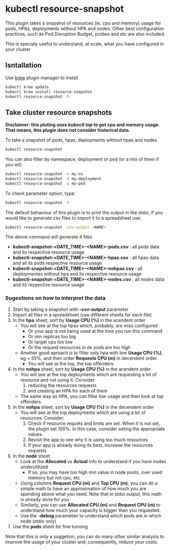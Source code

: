 # kubectl resource-snapshot

This plugin takes a snapshot of resources (ie. cpu and memory) usage for 
pods, HPAs, deployments without HPA and nodes. Other best configuration 
practices, such as Pod Disruption Budget, probes and etc are also included.

This is specialy useful to understand, at scale, what you have configured 
in your cluster

## Isntallation

Use [krew](https://github.com/kubernetes-sigs/krew) plugin manager to install

```bash
kubectl krew update
kubectl krew install resource-snapshot
kubectl resource-snapshot -h
```

## Take cluster resource snapshots

**Disclaimer: this pluting uses *kubectl top* to get cpu and memory usage. That means, this plugin does not consider historical data.**

To take a snapshot of pods, hpas, deployments without hpas and nodes

```bash
kubectl resource-snapshot
```

You can also filter by namespace, deployment or pod (or a mix of them if you wil)

```bash
kubectl resource-snapshot -n my-ns
kubectl resource-snapshot -d my-deployment
kubectl resource-snapshot -p my-pod
```

To check parameter option, type:

```bash
kubectl resource-snapshot -h
```

The default behaviour of this plugin is to print the output in the stdio, if you would like to generate csv files to import it to a spreadsheet use:

```bash
kubectl resource-snapshot -csv-output <NAME>
```

The above command will generate 4 files

- **kubectl-snapshot-\<DATE_TIME\>-\<NAME\>-pods.csv** : all pods data and its respective resource usage
- **kubectl-snapshot-\<DATE_TIME\>-\<NAME\>-hpas.csv** : all hpas data and all its pods respective resource usage
- **kubectl-snapshot-\<DATE_TIME\>-\<NAME\>-nohpas.csv** : all deploymentes without hpa and its respective resource usage
- **kubectl-snapshot-\<DATE_TIME\>-\<NAME\>-nodes.csv** : all nodes data and its respective resource usage

### Sugestions on how to interpret the data

1. Start by taking a snapshot with **-csv-output** parameter
2. Import all files in a spreadsheet (use different sheets for each file)
3. In the **hpa** sheet, sort by **Usage CPU (%)** in the acendent order
   - You will see at the top hpas which, probably, are miss configured
      - Or your app is not being used at the time you run this command
      - Or min replicas too big
      - Or target cpu too low
      - Or the request resources in de pods are too high
   - Another good aproach is to filter only hpa with low **Usage CPU (%)**, eg < 55%, and then order **Requests CPU (m)** in decendent order.
      - You will see at the top, the top offenders.
4. In the **nohpa** sheet, sort by **Usage CPU (%)** in the acendent order
   - You will see at the top deployments which are requesting a lot of resource and not using it. Consider:
       1. reducing the resources requests
       2. and creating an HPA for each of them
   - The same way as HPA, you can filter low usage and then look at top offenders.
5. In the **nohpa** sheet, sort by **Usage CPU (%)** in the decendent order
   - You will see at the top deployments which are using a lot of resources. Consider:
       1. Check if resource requets and limits are set. When it is not set, the plugin set 100%. In this case, consider seting the appropriate values.
       2. Revisit the app to see why it is using too much resources
       3. If your app is already doing its best, increase the resources requests
6. In the **node** sheet
   - Look at the **Allocated** vs  **Actual** info to understand if you have nodes underutilized
     - If so, you may have too high min value in node pools, over used memory but not cpu, etc
   - Using columns **Request CPU (m)** and **Top CPU (m)**, you can do a simple math to have an approximation of how much you are spending above what you need. Note that in stdoi output, this math is already done for you
   - Similarly, you can use **Allocated CPU (m)** and **Request CPU (m)** to understand how much your capacity is bigger than you requested.
   - Use the **-debug** parameber to understand which pods are in which node (stdio only)
7. Use the **pods** sheet for fine tunning

Note that this is only a suggetion, you can do many other similar analysis to improve the usage of your cluster and, consequently, reduce your costs.
